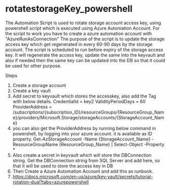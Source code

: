 # rotatestorageKey_powershell
The Automation Script is used to rotate storage account access key, using powershell script which is executed using Azure Automation Account.
For the script to work you have to create a azure automation account with "AzureRunAsConnection"
The purpose of the script is to update the storage access key which get regenerated in every 60-90 days by the storage account. The script is scheduled to run before expiry of the 
storage access key. It will regenerate the access key, update the same into the keyvault and also if needed then the same key can be updated into the DB so that it could be used
for other purpose.

Steps
1. Create a storage account
2. Create a key vault
3. Add secret to keyvault which stores the accesskey, also add the Tag with below details.
   CredentialId = key2
   ValidityPeriodDays = 60
   ProviderAddress = /subscriptions/{subscription_ID}/resourceGroups/{ResourceGroup_Name}/providers/Microsoft.Storage/storageAccounts/{StorageAccount_Name}
4. you can also get the ProviderAddress by running below command in powershell, by logging into your azure account. it is available as ID property.
   Get-AzStorageAccount -Name {StorageAccount_Name} -ResourceGroupName {ResourceGroup_Name} | Select-Object -Property *
5. Also create a secret in keyvault which will store the DBConnection string. Get the DBConnection string from SQL Server and add here, so that it will be used to store the access
   key in DB
6. Then Create a Azure Automation Account and add this as runbook.
7. https://docs.microsoft.com/en-us/azure/key-vault/secrets/tutorial-rotation-dual?tabs=azurepowershell 
